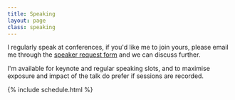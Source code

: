 ```yaml
---
title: Speaking
layout: page
class: speaking
---
```


I regularly speak at conferences, if you'd like me to join yours, please email me through the <a href="https://docs.google.com/forms/d/e/1FAIpQLSd24saN3fvt_zrkmsoFVyGa3CGXABfWxGwEXr-pbzQF-K43FQ/viewform" target="_blank">speaker request form</a> and we can discuss further.

I'm available for keynote and regular speaking slots, and to maximise exposure and impact of the talk do prefer if sessions are recorded.

{% include schedule.html %} 